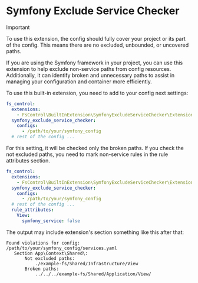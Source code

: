 # Symfony Exclude Service Checker

> [!IMPORTANT]
> 
> To use this extension, the config should fully cover your project or its part of the config.
> This means there are no excluded, unbounded, or uncovered paths.

If you are using the Symfony framework in your project,
you can use this extension to help exclude non-service paths from config resources.
Additionally, it can identify broken and unnecessary paths
to assist in managing your configuration and container more efficiently.

To use this built-in extension, you need to add to your config next settings:

```yaml
fs_control:
  extensions:
    - FsControl\BuiltInExtension\SymfonyExcludeServiceChecker\Extension
  symfony_exclude_service_checker:
    configs:
      - /path/to/your/symfony_config
  # rest of the config ...
```

For this setting, it will be checked only the broken paths.
If you check the not excluded paths, you need to mark non-service rules in the rule attributes section.

```yaml
fs_control:
  extensions:
    - FsControl\BuiltInExtension\SymfonyExcludeServiceChecker\Extension
  symfony_exclude_service_checker:
    configs:
      - /path/to/your/symfony_config
  # rest of the config ...
  rule_attributes:
    View:
      symfony_service: false
```

The output may include extension's section something like this after that:

```output
Found violations for config: /path/to/your/symfony_config/services.yaml
   Section App\Context\Shared\:
       Not excluded paths:
           ./example-fs/Shared/Infrastructure/View
       Broken paths:
           ../../../example-fs/Shared/Application/View/
```
